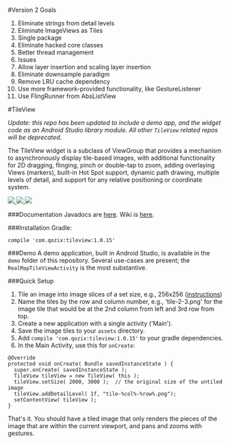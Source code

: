 #Version 2 Goals
1.  Eliminate strings from detail levels
1.  Eliminate ImageViews as Tiles
1.  Single package
1.  Eliminate hacked core classes
1.  Better thread management
1.  Issues
1.  Allow layer insertion and scaling layer insertion
1.  Eliminate downsample paradigm
1.  Remove LRU cache dependency
1.  Use more framework-provided functionality, like GestureListener
1.  Use FlingRunner from AbsListView

#TileView

*Update: this repo has been updated to include a demo app,
and the widget code as an Android Studio library module.
All other `TileView` related repos will be deprecated.*

The TileView widget is a subclass of ViewGroup that provides a mechanism to asynchronously display tile-based images,
with additional functionality for 2D dragging, flinging, pinch or double-tap to zoom, adding overlaying Views (markers),
built-in Hot Spot support, dynamic path drawing, multiple levels of detail, and support for any relative positioning or
coordinate system.

<a target="_blank" href="http://www.youtube.com/watch?v=N9fzrZDqAZY">
  <img src="http://img.youtube.com/vi/N9fzrZDqAZY/1.jpg" />
</a><a target="_blank" href="http://www.youtube.com/watch?v=N9fzrZDqAZY">
  <img src="http://img.youtube.com/vi/N9fzrZDqAZY/2.jpg" />
</a><a target="_blank" href="http://www.youtube.com/watch?v=N9fzrZDqAZY">
  <img src="http://img.youtube.com/vi/N9fzrZDqAZY/3.jpg" />
</a>

###Documentation
Javadocs are [here](http://moagrius.github.io/TileView/index.html?com/qozix/tileview/TileView.html).
Wiki is [here](https://github.com/moagrius/TileView/wiki).

###Installation
Gradle:
```
compile 'com.qozix:tileview:1.0.15'
```

###Demo
A demo application, built in Android Studio, is available in the `demo` folder of this repository.
Several use-cases are present; the `RealMapTileViewActivity` is the most substantive.

###Quick Setup
1. Tile an image into image slices of a set size, e.g., 256x256 (<a href="https://github.com/moagrius/TileView/wiki/Creating-Tiles" target="_blank">instructions</a>)
1. Name the tiles by the row and column number, e.g., 'tile-2-3.png' for the image tile that would be
at the 2nd column from left and 3rd row from top.
1. Create a new application with a single activity ('Main').
1. Save the image tiles to your `assets` directory.
1. Add `compile 'com.qozix:tileview:1.0.15'` to your gradle dependencies.
1. In the Main Activity, use this for `onCreate`:
```
@Override
protected void onCreate( Bundle savedInstanceState ) {
  super.onCreate( savedInstanceState );
  TileView tileView = new TileView( this );
  tileView.setSize( 2000, 3000 );  // the original size of the untiled image
  tileView.addDetailLevel( 1f, "tile-%col%-%row%.png");
  setContentView( tileView );
}
```
That's it.  You should have a tiled image that only renders the pieces of the image that are
within the current viewport, and pans and zooms with gestures.